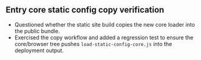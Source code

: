 ## Entry core static config copy verification

- Questioned whether the static site build copies the new core loader into the public bundle.
- Exercised the copy workflow and added a regression test to ensure the core/browser tree pushes `load-static-config-core.js` into the deployment output.
